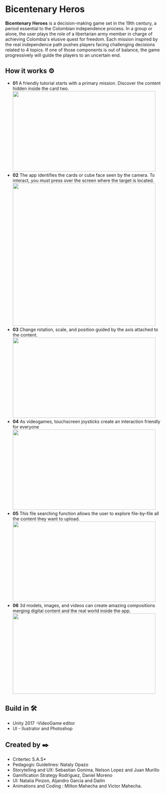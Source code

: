 # Bicentenary Heros

**Bicentenary Heroes** is a decision-making game set in the 19th century, a period essential to the Colombian independence process. In a group or alone, the user plays the role of a libertarian army member in charge of achieving Colombia's elusive quest for freedom.  Each mission inspired by the real independence path pushes players facing challenging decisions related to 4 topics. If one of those components is out of balance, the game progressively will guide the players to an uncertain end.

## How it works ⚙️

* **01**  A friendly tutorial starts with a primary mission. Discover the content hidden inside the card two. <br>
<image src="https://raw.githubusercontent.com/vicjomaa/Bicentenary-Heroes/master/Images/bicen1.png" height="256" width="455"><image/>
* **02**  The app identifies the cards or cube face seen by the camera. To interact, you must press over the screen where the target is located.<br>
<image src="https://raw.githubusercontent.com/vicjomaa/Bicentenary-Heroes/master/Images/bicen3.png" width="455"><image/>
* **03**  Change rotation, scale, and position guided by the axis attached to the content.<br>
<image src="https://raw.githubusercontent.com/vicjomaa/Bicentenary-Heroes/master/Images/bicen4.png" height="256" width="455" ><image/>
* **04**  As videogames, touchscreen joysticks create an interaction friendly for everyone <br>
<image src="https://raw.githubusercontent.com/vicjomaa/Bicentenary-Heroes/master/Images/bicen5.png" height="256" width="455"><image/>
* **05**  This file searching function allows the user to explore file-by-file all the content they want to upload.<br>
<image src="https://raw.githubusercontent.com/vicjomaa/Bicentenary-Heroes/master/Images/bicen6.png" height="256" width="455"><image/>
* **06**  3d models, images, and videos can create amazing compositions merging digital content and the real world inside the app.<br>
<image src="https://raw.githubusercontent.com/vicjomaa/Bicentenary-Heroes/master/Images/bicen7.png" height="256" width="455"><image/>



## Build in 🛠️
* Unity 2017  -VideoGame editor
* UI - Ilustrator and Photoshop




## Created by ✒️
* Critertec S.A.S* 
* Pedagogic Guidelines: Nataly Opazo 
* Storytelling and UX: Sebastian Gonima, Nelson Lopez and Juan Murillo
* Gamification Strategy Rodriguez, Daniel Moreno
* UI: Natalia Pinzon, Aljandro Garcia and Dailin 
* Animations and Coding : Milton Mahecha and Victor Mahecha.

